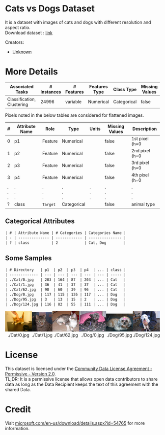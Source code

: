 # Cats vs Dogs Dataset
It is a dataset with images of cats and dogs with different resolution and aspect ratio.  
Download dataset : [link](https://drive.google.com/drive/folders/1QoMRy8Dyia6LQ_ksDqM7A3ti_yc22c73)

Creators:
  - [Unknown](https://unknown.org)

# More Details
| Associated Tasks           | # Instances | # Features | Features Type | Class Type  | Missing Values |
| -------------------------- | ----------- | ---------- | ------------- | ----------- | -------------- |
| Classification, Clustering | 24996       | variable   | Numerical     | Categorical | false          |

Pixels noted in the below tables are considered for flattened images.

| #           | Attribute Name | Role        | Type        | Units       | Missing Values | Description                   |
| ----------- | -------------- | ----------- | ----------- | ----------- | -------------- | ----------------------------- |
|  0          | p1             | Feature     | Numerical   |             | false          | 1st pixel (h=0 |  w=0 |  d=0) |
|  1          | p2             | Feature     | Numerical   |             | false          | 2nd pixel (h=0 |  w=1 |  d=0) |
|  2          | p3             | Feature     | Numerical   |             | false          | 3rd pixel (h=0 |  w=2 |  d=0) |
|  3          | p4             | Feature     | Numerical   |             | false          | 4th pixel (h=0 |  w=3 |  d=0) |
| .<br>.<br>. | .<br>.<br>.    | .<br>.<br>. | .<br>.<br>. | .<br>.<br>. | .<br>.<br>.    | .<br>.<br>.                   |
| ?           | class          | `Target`    | Categorical |             | false          | animal type                   |

## Categorical Attributes
```
| # | Attribute Name | # Categories | Categories Name |
| - | -------------- | ------------ | --------------- |
| ? | class          | 2            | Cat, Dog        |
```

## Some Samples
```
| # Directory   | p1  | p2  | p3  | p4  | ... | class |
| ------------- | --- | --- | --- | --- | --- | ----- |
| ./Cat/0.jpg   | 203 | 164 | 87  | 203 | ... | Cat   |
| ./Cat/1.jpg   | 36  | 41  | 37  | 37  | ... | Cat   |
| ./Cat/62.jpg  | 98  | 60  | 39  | 96  | ... | Cat   |
| ./Dog/0.jpg   | 117 | 115 | 126 | 117 | ... | Dog   |
| ./Dog/95.jpg  | 3   | 13  | 15  | 2   | ... | Dog   |
| ./Dog/124.jpg | 116 | 82  | 55  | 111 | ... | Dog   |
```
<!-- ![Cat](./Demo/demo1.jpg) -->
<div style= "display: flex;align-items: flex-end">
  <div align='center'><img src="./Demo/demo1.jpg" alt="Cat"><div>./Cat/0.jpg</div></div>
  <div align='center'><img src="./Demo/demo2.jpg" alt="Cat"><div>./Cat/1.jpg</div></div>
  <div align='center'><img src="./Demo/demo3.jpg" alt="Cat"><div>./Cat/62.jpg</div></div>
  <div align='center'><img src="./Demo/demo4.jpg" alt="Dog"><div>./Dog/0.jpg</div></div>
  <div align='center'><img src="./Demo/demo5.jpg" alt="Dog"><div>./Dog/95.jpg</div></div>
  <div align='center'><img src="./Demo/demo6.jpg" alt="Dog"><div>./Dog/124.jpg</div></div>
</div>

# License
This dataset is licensed under the [Community Data License Agreement - Permissive - Version 2.0](https://cdla.dev/permissive-2-0/).  
TL;DR: It is a permissive license that allows open data contributors to share data as long as the Data Recipient keeps the text of this agreement with the shared Data.

# Credit
Visit [microsoft.com/en-us/download/details.aspx?id=54765](https://www.microsoft.com/en-us/download/details.aspx?id=54765) for more information.